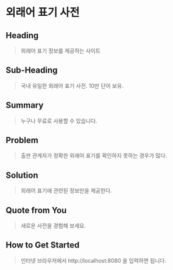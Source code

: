 # 외래어 표기 사전 #
 
## Heading ##
> 외래어 표기 정보를 제공하는 사이트

## Sub-Heading ##
> 국내 유일한 외래어 표기 사전. 10만 단어 보유.

## Summary ##
> 누구나 무료로 사용할 수 있습니다.

## Problem ##
> 출판 관계자가 정확한 외래어 표기를 확인하지 못하는 경우가 많다.

## Solution ##
> 외래어 표기에 관련된 정보만을 제공한다.

## Quote from You ##
> 새로운 사전을 경험해 보세요.

## How to Get Started ##
> 인터넷 브라우저에서 http://localhost:8080 을 입력하면 됩니다.

